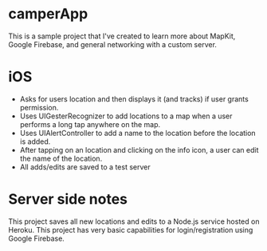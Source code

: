 

# camperApp

This is a sample project that I've created to learn more about MapKit, Google Firebase, and general networking with a custom server.

# iOS

- Asks for users location and then displays it (and tracks) if user grants permission.
- Uses UIGesterRecognizer to add locations to a map when a user performs a long tap anywhere on the map.
- Uses UIAlertController to add a name to the location before the location is added.
- After tapping on an location and clicking on the info icon, a user can edit the name of the location.
- All adds/edits are saved to a test server


# Server side notes

This project saves all new locations and edits to a Node.js service hosted on Heroku.
This project has very basic capabilities for login/registration using Google Firebase.

